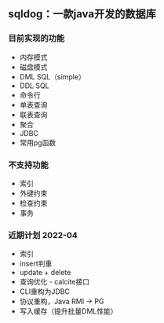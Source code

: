 ## sqldog：一款java开发的数据库

### 目前实现的功能
- 内存模式
- 磁盘模式
- DML SQL（simple）
- DDL SQL
- 命令行
- 单表查询
- 联表查询
- 聚合
- JDBC
- 常用pg函数

### 不支持功能
- 索引
- 外键约束
- 检查约束
- 事务

### 近期计划 2022-04
- 索引
- insert判重
- update + delete
- 查询优化 - calcite接口
- CLI重构为JDBC
- 协议重构，Java RMI -> PG
- 写入缓存（提升批量DML性能）
